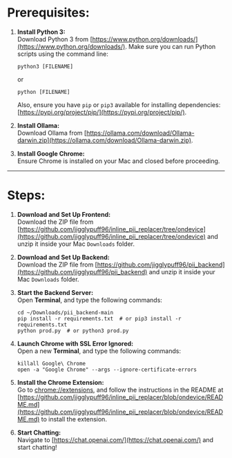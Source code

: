 
# Prerequisites:

1. **Install Python 3:**  
   Download Python 3 from [https://www.python.org/downloads/](https://www.python.org/downloads/). Make sure you can run Python scripts using the command line:  
   ```
   python3 [FILENAME] 
   ```
   or  
   ```
   python [FILENAME]
   ```  
   Also, ensure you have `pip` or `pip3` available for installing dependencies:  
   [https://pypi.org/project/pip/](https://pypi.org/project/pip/).

2. **Install Ollama:**  
   Download Ollama from [https://ollama.com/download/Ollama-darwin.zip](https://ollama.com/download/Ollama-darwin.zip).

3. **Install Google Chrome:**  
   Ensure Chrome is installed on your Mac and closed before proceeding.

---

# Steps:

1. **Download and Set Up Frontend:**  
   Download the ZIP file from [https://github.com/jigglypuff96/inline_pii_replacer/tree/ondevice](https://github.com/jigglypuff96/inline_pii_replacer/tree/ondevice) and unzip it inside your Mac `Downloads` folder.

2. **Download and Set Up Backend:**  
   Download the ZIP file from [https://github.com/jigglypuff96/pii_backend](https://github.com/jigglypuff96/pii_backend) and unzip it inside your Mac `Downloads` folder.

3. **Start the Backend Server:**  
   Open **Terminal**, and type the following commands:  
   ```
   cd ~/Downloads/pii_backend-main
   pip install -r requirements.txt  # or pip3 install -r requirements.txt
   python prod.py  # or python3 prod.py
   ```

4. **Launch Chrome with SSL Error Ignored:**  
   Open a new **Terminal**, and type the following commands:  
   ```
   killall Google\ Chrome
   open -a "Google Chrome" --args --ignore-certificate-errors
   ```

5. **Install the Chrome Extension:**  
   Go to [chrome://extensions](chrome://extensions), and follow the instructions in the README at [https://github.com/jigglypuff96/inline_pii_replacer/blob/ondevice/README.md](https://github.com/jigglypuff96/inline_pii_replacer/blob/ondevice/README.md) to install the extension.

6. **Start Chatting:**  
   Navigate to [https://chat.openai.com/](https://chat.openai.com/) and start chatting!
